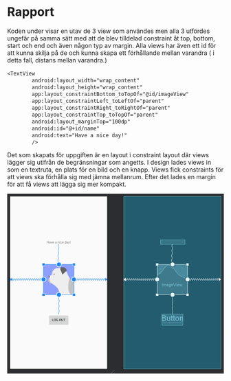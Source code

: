 
# Rapport

Koden under visar en utav de 3 view som användes men alla 3 utfördes ungefär på samma sätt med att de blev tilldelad constraint åt top, bottom, start och end och även någon typ av margin.
Alla views har även ett id för att kunna skilja på de och kunna skapa ett förhållande mellan varandra ( i detta fall, distans mellan varandra.)
```
<TextView
        android:layout_width="wrap_content"
        android:layout_height="wrap_content"
        app:layout_constraintBottom_toTopOf="@id/imageView"
        app:layout_constraintLeft_toLeftOf="parent"
        app:layout_constraintRight_toRightOf="parent"
        app:layout_constraintTop_toTopOf="parent"
        android:layout_marginTop="100dp"
        android:id="@+id/name"
        android:text="Have a nice day!"
        />
```

Det som skapats för uppgiften är en layout i constraint layout där views lägger sig utifrån de begränsningar som angetts. I design lades views in som en textruta, en plats för en bild och en knapp.
Views fick constraints för att views ska förhålla sig med jämna mellanrum. Efter det lades en margin för att få views att lägga sig mer kompakt. 

![views.png](views.png)
